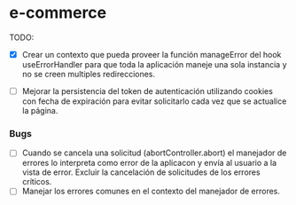 # e-commerce

TODO:

- [x] Crear un contexto que pueda proveer la función manageError del hook useErrorHandler para que toda la aplicación maneje una sola instancia y no se creen multiples redirecciones.

- [ ] Mejorar la persistencia del token de autenticación utilizando cookies con fecha de expiración para evitar solicitarlo cada vez que se actualice la página.

### Bugs

- [ ] Cuando se cancela una solicitud (abortController.abort) el manejador de errores lo interpreta como error de la aplicacon y envía al usuario a la vista de error. Excluir la cancelación de solicitudes de los errores críticos.
- [ ] Manejar los errores comunes en el contexto del manejador de errores.
